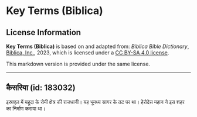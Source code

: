 # Key Terms (Biblica)

## License Information

**Key Terms (Biblica)** is based on and adapted from: _Biblica Bible Dictionary_, [Biblica, Inc.](https://www.biblica.com/), 2023, which is licensed under a [CC BY-SA 4.0 license](https://creativecommons.org/licenses/by-sa/4.0/legalcode.en).

This markdown version is provided under the same license.



--------------------------------

## कैसरिया (id: 183032)

इस्राएल में यहूदा के रोमी क्षेत्र की राजधानी। यह भूमध्य सागर के तट पर था। हेरोदेस महान ने इस शहर का निर्माण कराया था।


